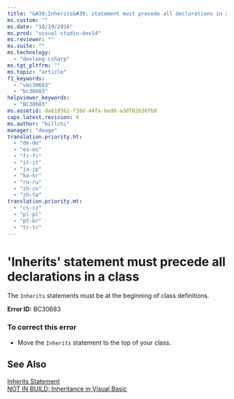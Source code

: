 ```yaml
---
title: "&#39;Inherits&#39; statement must precede all declarations in a class"
ms.custom: ""
ms.date: "10/19/2016"
ms.prod: "visual-studio-dev14"
ms.reviewer: ""
ms.suite: ""
ms.technology: 
  - "devlang-csharp"
ms.tgt_pltfrm: ""
ms.topic: "article"
f1_keywords: 
  - "vbc30683"
  - "bc30683"
helpviewer_keywords: 
  - "BC30683"
ms.assetid: da619562-f39d-44fa-bed0-a3df02636fb0
caps.latest.revision: 9
ms.author: "billchi"
manager: "douge"
translation.priority.ht: 
  - "de-de"
  - "es-es"
  - "fr-fr"
  - "it-it"
  - "ja-jp"
  - "ko-kr"
  - "ru-ru"
  - "zh-cn"
  - "zh-tw"
translation.priority.mt: 
  - "cs-cz"
  - "pl-pl"
  - "pt-br"
  - "tr-tr"
---
```

# &#39;Inherits&#39; statement must precede all declarations in a class
The `Inherits` statements must be at the beginning of class definitions.  
  
 **Error ID:** BC30683  
  
### To correct this error  
  
-   Move the `Inherits` statement to the top of your class.  
  
## See Also  
 [Inherits Statement](../Topic/Inherits%20Statement.md)   
 [NOT IN BUILD: Inheritance in Visual Basic](http://msdn.microsoft.com/en-us/e5e6e240-ed31-4657-820c-079b7c79313c)